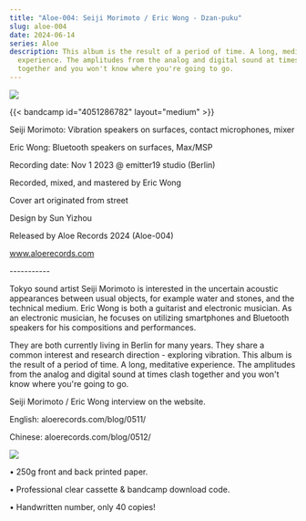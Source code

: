 ```yaml
---
title: "Aloe-004: Seiji Morimoto / Eric Wong - Dzan-puku"
slug: aloe-004
date: 2024-06-14
series: Aloe
description: This album is the result of a period of time. A long, meditative
  experience. The amplitudes from the analog and digital sound at times clash
  together and you won't know where you're going to go.
---
```

![](/images/uploads/seiji-morimoto_eric-wong3.jpg)

{{< bandcamp id="4051286782" layout="medium" >}}



Seiji Morimoto: Vibration speakers on surfaces, contact microphones, mixer

Eric Wong: Bluetooth speakers on surfaces, Max/MSP

Recording date: Nov 1 2023 @ emitter19 studio (Berlin)

Recorded, mixed, and mastered by Eric Wong

Cover art originated from street

Design by Sun Yizhou



Released by Aloe Records 2024 (Aloe-004)

www.aloerecords.com

\----------- 

Tokyo sound artist Seiji Morimoto is interested in the uncertain acoustic appearances between usual objects, for example water and stones, and the technical medium. Eric Wong is both a guitarist and electronic musician. As an electronic musician, he focuses on utilizing smartphones and Bluetooth speakers for his compositions and performances.



They are both currently living in Berlin for many years. They share a common interest and research direction - exploring vibration. This album is the result of a period of time. A long, meditative experience. The amplitudes from the analog and digital sound at times clash together and you won't know where you're going to go.



Seiji Morimoto / Eric Wong interview on the website.



English: aloerecords.com/blog/0511/

Chinese: aloerecords.com/blog/0512/

![](/images/uploads/l1127787-2.jpg)

• 250g front and back printed paper.

• Professional clear cassette & bandcamp download code.

• Handwritten number, only 40 copies!

